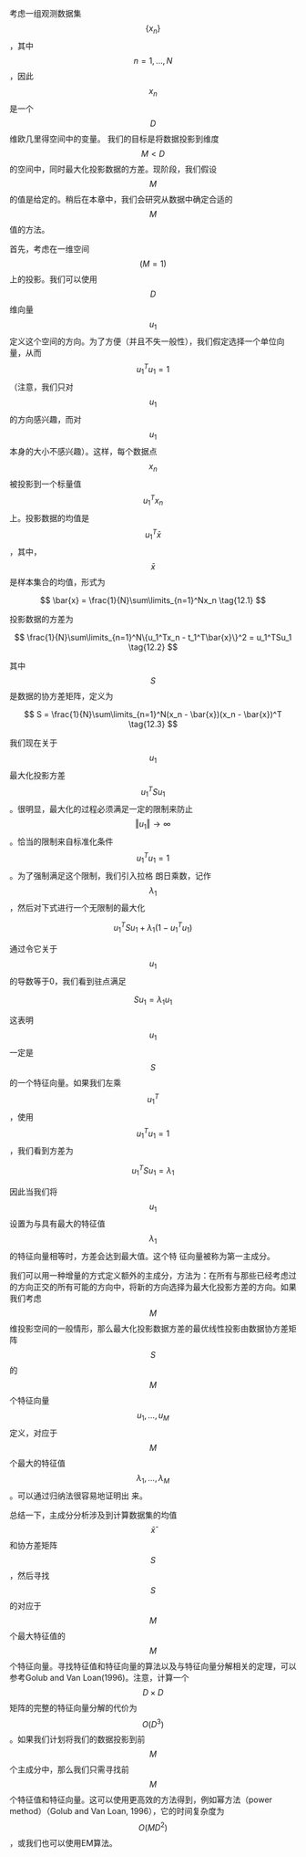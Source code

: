 考虑一组观测数据集$$ \{x_n\} $$，其中$$ n = 1,...,N $$，因此$$ x_n $$是一个$$ D $$维欧几里得空间中的变量。 我们的目标是将数据投影到维度$$ M < D $$的空间中，同时最大化投影数据的方差。现阶段，我们假设$$ M $$的值是给定的。稍后在本章中，我们会研究从数据中确定合适的$$ M $$值的方法。   

首先，考虑在一维空间$$ (M = 1) $$上的投影。我们可以使用$$ D $$维向量$$ u_1 $$定义这个空间的方向。为了方便（并且不失一般性），我们假定选择一个单位向量，从而$$ u_1^Tu_1 = 1 $$（注意，我们只对$$ u_1 $$的方向感兴趣，而对$$ u_1 $$本身的大小不感兴趣）。这样，每个数据点$$ x_n $$被投影到一个标量值$$ u_1^Tx_n $$上。投影数据的均值是$$ u_1^T\bar{x} $$，其中，$$ \bar{x} $$是样本集合的均值，形式为    

$$
\bar{x} = \frac{1}{N}\sum\limits_{n=1}^Nx_n \tag{12.1}
$$


投影数据的方差为    

$$
\frac{1}{N}\sum\limits_{n=1}^N\{u_1^Tx_n - t_1^T\bar{x}\}^2 = u_1^TSu_1 \tag{12.2}
$$    

其中$$ S $$是数据的协方差矩阵，定义为    

$$
S = \frac{1}{N}\sum\limits_{n=1}^N(x_n - \bar{x})(x_n - \bar{x})^T \tag{12.3}
$$

我们现在关于$$ u_1 $$最大化投影方差$$ u_1^TSu_1 $$。很明显，最大化的过程必须满足一定的限制来防止$$ \Vert u_1 \Vert \to \infty $$。恰当的限制来自标准化条件$$ u_1^Tu_1 = 1 $$。为了强制满足这个限制，我们引入拉格 朗日乘数，记作$$ \lambda_1 $$，然后对下式进行一个无限制的最大化    

$$
u_1^TSu_1 + \lambda_1(1 - u_1^Tu_1) \tag{12.4}
$$    

通过令它关于$$ u_1 $$的导数等于0，我们看到驻点满足    

$$
Su_1 = \lambda_1u_1 \tag{12.5}
$$    

这表明$$ u_1 $$一定是$$ S $$的一个特征向量。如果我们左乘$$ u_1^T $$，使用$$ u_1^Tu_1 = 1 $$，我们看到方差为    

$$
u_1^TSu_1 = \lambda_1 \tag{12.6}
$$    

因此当我们将$$ u_1 $$设置为与具有最大的特征值$$ \lambda_1 $$的特征向量相等时，方差会达到最大值。这个特 征向量被称为第一主成分。    

我们可以用一种增量的方式定义额外的主成分，方法为：在所有与那些已经考虑过的方向正交的所有可能的方向中，将新的方向选择为最大化投影方差的方向。如果我们考虑$$ M $$维投影空间的一般情形，那么最大化投影数据方差的最优线性投影由数据协方差矩阵$$ S $$的$$ M $$个特征向量$$ u_1,...,u_M $$定义，对应于$$ M $$个最大的特征值$$ \lambda_1,...,\lambda_M $$。可以通过归纳法很容易地证明出 来。    

总结一下，主成分分析涉及到计算数据集的均值$$ \bar{x} ̄$$和协方差矩阵$$ S $$，然后寻找$$ S $$的对应于$$ M $$个最大特征值的$$ M $$个特征向量。寻找特征值和特征向量的算法以及与特征向量分解相关的定理，可以参考Golub and Van Loan(1996)。注意，计算一个$$ D \times D $$矩阵的完整的特征向量分解的代价为$$ O(D^3) $$。如果我们计划将我们的数据投影到前$$ M $$个主成分中，那么我们只需寻找前$$ M $$个特征值和特征向量。这可以使用更高效的方法得到，例如幂方法（power
method）（Golub and Van Loan, 1996），它的时间复杂度为$$ O(MD^2) $$，或我们也可以使用EM算法。

